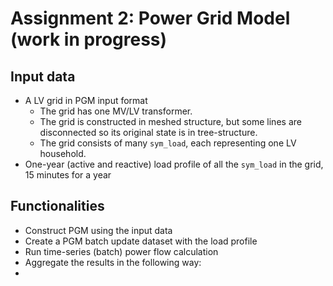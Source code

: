 # Assignment 2: Power Grid Model (work in progress)


## Input data

* A LV grid in PGM input format
  * The grid has one MV/LV transformer.
  * The grid is constructed in meshed structure, but some lines are disconnected so its original state is in tree-structure.
  * The grid consists of many `sym_load`, each representing one LV household.
* One-year (active and reactive) load profile of all the `sym_load` in the grid, 15 minutes for a year

## Functionalities

* Construct PGM using the input data
* Create a PGM batch update dataset with the load profile
* Run time-series (batch) power flow calculation
* Aggregate the results in the following way:
* 